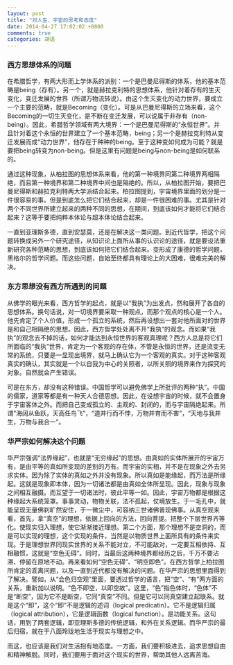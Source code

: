 ```yaml
---
layout: post
title: "对人生、宇宙的思考和态度"
date: 2014-04-27 17:02:02 +0800
comments: true
categories: 胡语
---
```

### 西方思想体系的问题 ###

在希腊哲学，有两大形而上学体系的派别：一个是巴曼尼得斯的体系，他的基本范畴是being（存有）。另一个，就是赫拉克利特的思想体系，他针对着存有的生灭变化，变迁发展的世界（所谓万物流转说）。由这个生灭变化的动力世界，要成立一个主要的范畴，就是Becoming（变化）。可是从巴曼尼得斯的立场来看，这个Becoming的一切生灭变化，是不断在变迁发展，可以说属于非存有（non-being）。因此，希腊哲学领域有两大境界：一个是巴曼尼得斯的“永恒世界”。并且针对着这个永恒的世界建立了一个基本范畴，being；另一个是赫拉克利特从变迁发展而成“动力世界”，他存在于种种的being。至于这种变如何成为可能？就是要把being转变为non-being。但是这里有问题是being与non-being是如何联系的。
<!--more-->

 通过这种现象，从柏拉图的思想体系来看，他的第一种境界同第二种境界两相隔绝，而且第一种境界和第二种境界中间也是隔绝的。所以，从柏拉图开始，要把巴曼尼得斯和赫拉克利特两大学派结合起来。柏拉图提到，宇宙境界里面的划分是一件很容易的事。但是到底怎么把它们结合起来，却是一件很困难的事。尤其是针对两个不同世界所建立起来的两种不同的思想，在期间，到底该如何才能将它们结合起来？这等于要把纯粹本体论与超本体论结合起来。

一直到亚理斯多德，直到安瑟莫，还是在解决这一类问题。到近代哲学，把这个问题转换成另外一个研究途径，从知识论上面所从事的认识论的途径，就是要设法重新研究各种范畴的思想，到底该如何把它们结合起来。变形成了康德的哲学问题，黑格尔的哲学问题。而这些问题，自始至终都具有理论上的大困难，很难完美的解决。

### 东方思想没有西方所遇到的问题 ###
 
从佛学的眼光来看，西方哲学的起点，就是以“我执”为出发点，然和展开了各自的思想体系。换句话说，对一切境界要采取一种观点，而那个观点的核心是一个人。他先肯定了个人价值，形成一个孤立的系统，然后再设想出一套对他所面对的世界是和自己相隔绝的思想。因此，西方哲学处处离不开“我执”的观念。而如果“我执”的观念去不掉的话，如何才能达到永恒世界的客观真理呢？西方人总是将它们所面临的“我执”世界，肯定为一个客观的存在体，不管是永恒的世界，还是流变无常的系统，只要是一显现出境界，就马上确认它为一个客观的真实。对于这种客观真实的确认，其实就是一个以自我为中心的关照者，以所关照的境界来作为探究的对象。自然就会产生错误。

可是在东方，却没有这种错误。中国哲学可以避免佛学上所批评的两种“执”。中国的儒家，道家等都是有一种天人合德思想。因此，在设想宇宙的时候，就不会置身于宇宙客体之外。而把自己变成孤立的、主观的、封闭的，而与宇宙隔绝起来。所谓“海阔从鱼跃，天高任鸟飞”，“道并行而不悖，万物并育而不害”，“天地与我并生，万物与我合一”。
 
### 华严宗如何解决这个问题 ###

华严宗强调“法界缘起”，也就是“无穷缘起”的思想。由真如的实体所展开的宇宙万有，是由平等的真如所变现的差别的万有。而宇宙的实相，并不是在现象之外去另求实体。因为除了实体的真如之外并没有现象。所以真如是能缘起，而万法是所缘起。这就是现象即本体，因为一切诸法都是由真如全体所显现。因此，现象与现象之间相互融摄。而互望于一切诸法时，彼此平等一如。因此，宇宙万物都是根据这种缘起大系统笼罩。事事灵动，物物关联，法不孤起，仗境放生。于一毛孔中，就能呈现无量佛刹旷然安住，于一微尘中，可容纳三世诸佛普现佛事。从真空观来看，首先，拿“真空”的理想，依据上回向的方法，回向菩提。把整个下层世界齐等化。使现实归入理想，使它渐渐接近理想。第二个方面，那个理想不是空洞的，而是可以实现的理想，这个实现的条件，当然是以物质世界上面所具有的条件来实现。于是理想世界同现实世界的关系不能对立，不可能敌对，一定要互相依持、互相融惯，这就是“空色无碍”。同时，当最后这两种境界都经历之后，千万不要沾滞、停留在原地不动。再来看如何“空色无碍”、“明空即色”。在西方哲学上柏拉图所肯定的乖离问题，以及一直到近代都没有解决的问题。在华严宗的思想里面得到了解决。譬如，从“会色归空观”里面，要透过哲学的语言，把“空”、“有”两方面的关系，重新加以说明。“色不即空，以即空故”。这里，“色”指色体时，“色体”不是“断空”，因为它不是断空，它同“真空”不同。但是它可以同真空建立起联系。就是这个“即”，这个“即”不是逻辑的述词（logical predicatin）。它不是逻辑归属（logical attribution），它是逻辑函数（logical function）。是功能关系。这句话，用到了两套逻辑，即亚理斯多德的传统逻辑，和外在关系逻辑。而华严宗的最后归宿，就在于八面玲珑地生活于现实与理想之中。

而这，也应该是我们对生活抱有地态度。一方面，我们要积极进去，追求思想自由和精神解脱。同时，我们要用于面对这个现实的世界，帮助其他人远离苦海。
